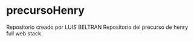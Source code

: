 # precursoHenry
Repositorio creado por LUIS BELTRAN
Repositorio del precurso de henry full web stack
